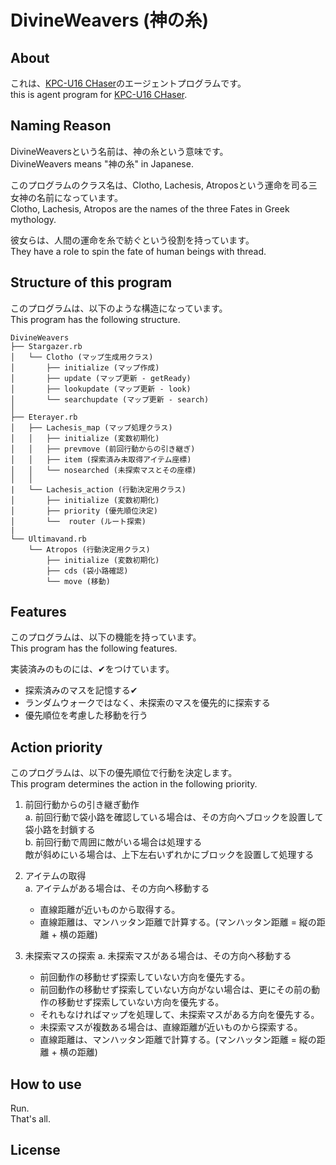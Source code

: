 # DivineWeavers (神の糸)

## About

これは、[KPC-U16 CHaser](https://github.com/KPC-U16/PortableEditor-Pub)のエージェントプログラムです。  
this is agent program for [KPC-U16 CHaser](https://github.com/KPC-U16/PortableEditor-Pub).

## Naming Reason

DivineWeaversという名前は、神の糸という意味です。  
DivineWeavers means "神の糸" in Japanese.

このプログラムのクラス名は、Clotho, Lachesis, Atroposという運命を司る三女神の名前になっています。  
Clotho, Lachesis, Atropos are the names of the three Fates in Greek mythology.

彼女らは、人間の運命を糸で紡ぐという役割を持っています。  
They have a role to spin the fate of human beings with thread.

## Structure of this program

このプログラムは、以下のような構造になっています。  
This program has the following structure.

```text
DivineWeavers
├── Stargazer.rb
│   └── Clotho (マップ生成用クラス)
│       ├── initialize (マップ作成)
│       ├── update (マップ更新 - getReady)
│       ├── lookupdate (マップ更新 - look)
│       └── searchupdate (マップ更新 - search)
│
├── Eterayer.rb
│   ├── Lachesis_map (マップ処理クラス)
│   │   ├── initialize (変数初期化)
│   │   ├── prevmove (前回行動からの引き継ぎ)
│   │   ├── item (探索済み未取得アイテム座標)
│   │   └── nosearched (未探索マスとその座標)
│   │
|   └── Lachesis_action (行動決定用クラス)
│       ├── initialize (変数初期化)
│       ├── priority (優先順位決定)
│       └──  router (ルート探索)
| 
└── Ultimavand.rb
    └── Atropos (行動決定用クラス)
        ├── initialize (変数初期化)
        ├── cds (袋小路確認)
        └── move (移動)
```

## Features

このプログラムは、以下の機能を持っています。  
This program has the following features.

実装済みのものには、✔をつけています。

- 探索済みのマスを記憶する✔
- ランダムウォークではなく、未探索のマスを優先的に探索する
- 優先順位を考慮した移動を行う

## Action priority

このプログラムは、以下の優先順位で行動を決定します。  
This program determines the action in the following priority.

1. 前回行動からの引き継ぎ動作  
  a. 前回行動で袋小路を確認している場合は、その方向へブロックを設置して袋小路を封鎖する  
  b. 前回行動で周囲に敵がいる場合は処理する  
      敵が斜めにいる場合は、上下左右いずれかにブロックを設置して処理する  

2. アイテムの取得  
  a. アイテムがある場合は、その方向へ移動する
   - 直線距離が近いものから取得する。
   - 直線距離は、マンハッタン距離で計算する。(マンハッタン距離 = 縦の距離 + 横の距離)

3. 未探索マスの探索
  a. 未探索マスがある場合は、その方向へ移動する
    - 前回動作の移動せず探索していない方向を優先する。
    - 前回動作の移動せず探索していない方向がない場合は、更にその前の動作の移動せず探索していない方向を優先する。
    - それもなければマップを処理して、未探索マスがある方向を優先する。
    - 未探索マスが複数ある場合は、直線距離が近いものから探索する。
    - 直線距離は、マンハッタン距離で計算する。(マンハッタン距離 = 縦の距離 + 横の距離)

## How to use

Run.  
That's all.

## License

